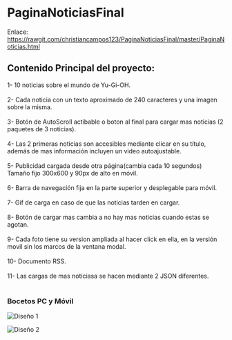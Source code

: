 # PaginaNoticiasFinal

Enlace: https://rawgit.com/christiancampos123/PaginaNoticiasFinal/master/PaginaNoticias.html

## Contenido Principal del proyecto:

  1-  10 noticias sobre el mundo de Yu-Gi-OH.<br><br>
  2-  Cada noticia con un texto aproximado de 240 caracteres y una imagen sobre la misma.<br><br>
  3-  Botón de AutoScroll actibable o boton al final para cargar mas noticias (2 paquetes de 3 noticias).<br><br>
  4-  Las 2 primeras noticias son accesibles mediante clicar en su título, además de mas información incluyen un video                autoajustable.<br><br>
  5-  Publicidad cargada desde otra página(cambia cada 10 segundos) Tamaño fijo 300x600 y 90px de alto en móvil.<br><br>
  6-  Barra de navegación fija en la parte superior y desplegable para móvil.<br><br>
  7-  Gif de carga en caso de que las noticias tarden en cargar.<br><br>
  8-  Botón de cargar mas cambia a no hay mas noticias cuando estas se agotan.<br><br>
  9-  Cada foto tiene su version ampliada al hacer click en ella, en la versión movil sin los marcos de la ventana modal.<br><br>
  10- Documento RSS.<br><br>
  11- Las cargas de mas noticiasa se hacen mediante 2 JSON diferentes.<br><br>
  
  
  ### Bocetos PC y Móvil
  
  
![Diseño 1](https://rawgit.com/christiancampos123/PaginaNoticiasFinal/master/img/boceto1.png)

![Diseño 2](https://rawgit.com/christiancampos123/PaginaNoticiasFinal/master/img/bocetoM.png)
